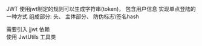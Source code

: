 JWT 使用jwt制定的规则可以生成字符串(token)， 包含用户信息  实现单点登陆的一种方式
     组成部分: 头、 主体部分、 防伪标志\签名hash

  需要引入 jjwt 依赖  
    使用 JwtUtils 工具类 